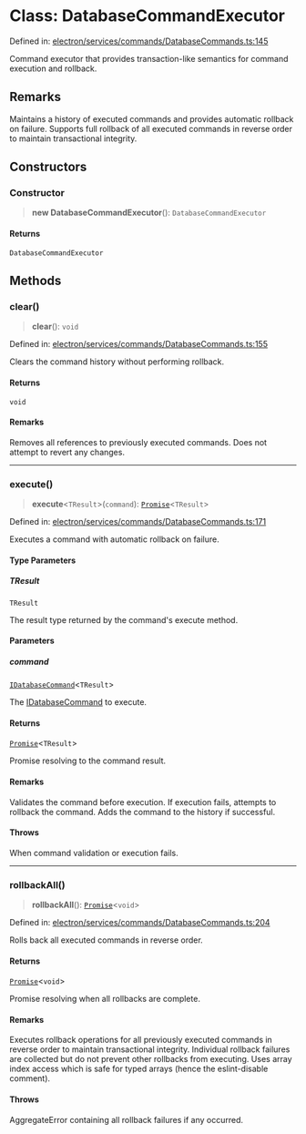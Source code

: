 # Class: DatabaseCommandExecutor

Defined in: [electron/services/commands/DatabaseCommands.ts:145](https://github.com/Nick2bad4u/Uptime-Watcher/blob/8a1973382d5fe14c52996ecda381894eb7ecd4a6/electron/services/commands/DatabaseCommands.ts#L145)

Command executor that provides transaction-like semantics for command execution and rollback.

## Remarks

Maintains a history of executed commands and provides automatic rollback on failure. Supports full rollback of all executed commands in reverse order to maintain transactional integrity.

## Constructors

### Constructor

> **new DatabaseCommandExecutor**(): `DatabaseCommandExecutor`

#### Returns

`DatabaseCommandExecutor`

## Methods

### clear()

> **clear**(): `void`

Defined in: [electron/services/commands/DatabaseCommands.ts:155](https://github.com/Nick2bad4u/Uptime-Watcher/blob/8a1973382d5fe14c52996ecda381894eb7ecd4a6/electron/services/commands/DatabaseCommands.ts#L155)

Clears the command history without performing rollback.

#### Returns

`void`

#### Remarks

Removes all references to previously executed commands. Does not attempt to revert any changes.

***

### execute()

> **execute**\<`TResult`\>(`command`): [`Promise`](https://developer.mozilla.org/docs/Web/JavaScript/Reference/Global_Objects/Promise)\<`TResult`\>

Defined in: [electron/services/commands/DatabaseCommands.ts:171](https://github.com/Nick2bad4u/Uptime-Watcher/blob/8a1973382d5fe14c52996ecda381894eb7ecd4a6/electron/services/commands/DatabaseCommands.ts#L171)

Executes a command with automatic rollback on failure.

#### Type Parameters

##### TResult

`TResult`

The result type returned by the command's execute method.

#### Parameters

##### command

[`IDatabaseCommand`](../interfaces/IDatabaseCommand.md)\<`TResult`\>

The [IDatabaseCommand](../interfaces/IDatabaseCommand.md) to execute.

#### Returns

[`Promise`](https://developer.mozilla.org/docs/Web/JavaScript/Reference/Global_Objects/Promise)\<`TResult`\>

Promise resolving to the command result.

#### Remarks

Validates the command before execution. If execution fails, attempts to rollback the command. Adds the command to the history if successful.

#### Throws

When command validation or execution fails.

***

### rollbackAll()

> **rollbackAll**(): [`Promise`](https://developer.mozilla.org/docs/Web/JavaScript/Reference/Global_Objects/Promise)\<`void`\>

Defined in: [electron/services/commands/DatabaseCommands.ts:204](https://github.com/Nick2bad4u/Uptime-Watcher/blob/8a1973382d5fe14c52996ecda381894eb7ecd4a6/electron/services/commands/DatabaseCommands.ts#L204)

Rolls back all executed commands in reverse order.

#### Returns

[`Promise`](https://developer.mozilla.org/docs/Web/JavaScript/Reference/Global_Objects/Promise)\<`void`\>

Promise resolving when all rollbacks are complete.

#### Remarks

Executes rollback operations for all previously executed commands in reverse order to maintain transactional integrity. Individual rollback failures are collected but do not prevent other rollbacks from executing. Uses array index access which is safe for typed arrays (hence the eslint-disable comment).

#### Throws

AggregateError containing all rollback failures if any occurred.
